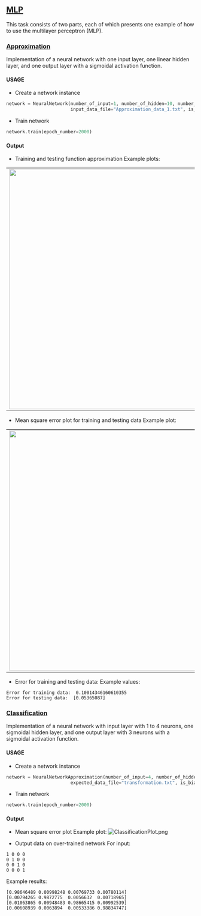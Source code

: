 ## [MLP](https://github.com/JuliaSzymanska/Artificial-Intelligence/tree/master/MLP)
This task consists of two parts, each of which presents one example of how to use the multilayer perceptron (MLP).

### [Approximation](https://github.com/JuliaSzymanska/Artificial-Intelligence/blob/master/MLP/Approximation.py)
Implementation of a neural network with one input layer, one linear hidden layer, and one output layer with a sigmoidal activation function.

#### USAGE
* Create a network instance
```python
network = NeuralNetwork(number_of_input=1, number_of_hidden=10, number_of_output=1, 
                        input_data_file="Approximation_data_1.txt", is_bias=1)
```
* Train network
```python
network.train(epoch_number=2000)
```

#### Output
* Training and testing function approximation
Example plots:
<table cellpadding="0" cellspacing="0" border="0">
  <tr>
    <td><img src="https://github.com/JuliaSzymanska/Artificial-Intelligence/blob/master/MLP/.readme/ApproximationTrainingFunction.png" width="640"></td>
    <td><img src="https://github.com/JuliaSzymanska/Artificial-Intelligence/blob/master/SOM/.readme/ApproximationTestingFunction.png" width="640"></td>
  </tr>
 </table>
 
* Mean square error plot for training and testing data
Example plot:
<table cellpadding="0" cellspacing="0" border="0">
  <tr>
    <td><img src="https://github.com/JuliaSzymanska/Artificial-Intelligence/blob/master/MLP/.readme/ApproximationErrorForTraining.png" width="640"></td>
    <td><img src="https://github.com/JuliaSzymanska/Artificial-Intelligence/blob/master/SOM/.readme/ApproximationErrorForTesting.png" width="640"></td>
  </tr>
 </table>
 
* Error for training and testing data:
Example values:
```text
Error for training data:  0.10014346160610355
Error for testing data:  [0.05365087]
```

### [Classification](https://github.com/JuliaSzymanska/Artificial-Intelligence/blob/master/MLP/Classification.py)
Implementation of a neural network with input layer with 1 to 4 neurons, one sigmoidal hidden layer, and one output layer with 3 neurons with a sigmoidal activation function.

#### USAGE
* Create a network instance
```python
network = NeuralNetworkApproximation(number_of_input=4, number_of_hidden=3, number_of_output=4, input_data_file="transformation.txt",
                        expected_data_file="transformation.txt", is_bias=1)
```
* Train network
```python
network.train(epoch_number=2000)
```

#### Output
* Mean square error plot
Example plot:
![ClassificationPlot.png](https://github.com/JuliaSzymanska/Artificial-Intelligence/blob/master/MLP/.readme/ClassificationPlot.png)

* Output data on over-trained network
For input:
```text
1 0 0 0
0 1 0 0
0 0 1 0
0 0 0 1
```
Example results:
```text
[0.98646489 0.00998248 0.00769733 0.00780114]
[0.00794265 0.9872775  0.0056632  0.00718965]
[0.01063865 0.00948483 0.98665415 0.00992539]
[0.00608939 0.0063894  0.00533386 0.98834747]
```
